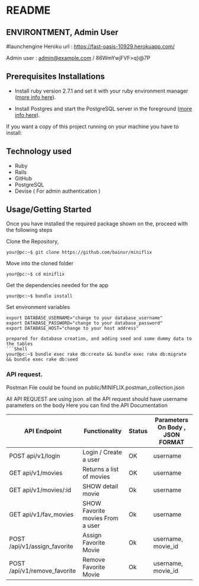 # README
## ENVIRONTMENT, Admin User
#launchengine
Heroku url :
https://fast-oasis-10929.herokuapp.com/

Admin user :
admin@example.com / 86WmYwjFVF>q}@7P


## Prerequisites Installations

- Install ruby version 2.7.1 and set it with your ruby environment manager
  ([more info here](https://www.ruby-lang.org/en/documentation/installation/)).

- Install Postgres and start the PostgreSQL server in the foreground
  ([more info here](https://wiki.postgresql.org/wiki/Detailed_installation_guides)).

<p>If you want a copy of this project running on your machine you have to install:</p>

## Technology used

- Ruby
- Rails
- GitHub
- PostgreSQL
- Devise ( For admin authentication )

## Usage/Getting Started

Once you have installed the required package shown on the, proceed with the following steps

Clone the Repository,

```Shell
your@pc:~$ git clone https://github.com/bainur/miniflix
```

Move into the cloned folder

```Shell
your@pc:~$ cd miniflix
```

Get the dependencies needed for the app

```Shell
your@pc:~$ bundle install
```

Set environment variables

```
export DATABASE_USERNAME="change to your database_username"
export DATABASE_PASSWORD="change to your database_password"
export DATABASE_HOST="change to your host address"

prepared for database creation, and adding seed and some dummy data to the tables
```Shell
your@pc:~$ bundle exec rake db:create && bundle exec rake db:migrate && bundle exec rake db:seed
```

### API request.
Postman File could be  found on public/MINIFLIX.postman_collection.json


All API REQUEST are using json. 
all the API request should have username parameters on the body
Here you can find the API Documentation

| API Endpoint                           | Functionality                                | Status | Parameters On Body , JSON FORMAT|
| -------------------------------------- | -------------------------------------------- | ------ | -----------
| POST api/v1/login                      | Login / Create a user                        | OK     | username   |
| GET api/v1/movies                      | Returns a list of movies                     | OK     | username   |
| GET api/v1/movies/:id                  | SHOW detail movie                            | Ok     | username   |
| GET api/v1/fav_movies                  | SHOW Favorite movies From a user             | Ok     | username   |
| POST /api/v1/assign_favorite           | Assign Favorite Movie                        | Ok     | username, movie_id   |
| POST /api/v1/remove_favorite           | Remove Favorite Movie                        | Ok     | username, movie_id   |

